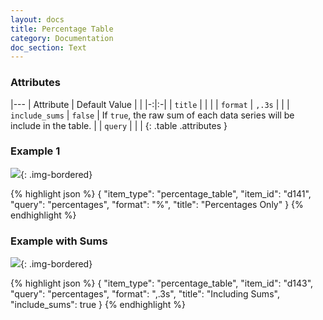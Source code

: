 ```yaml
---
layout: docs
title: Percentage Table
category: Documentation
doc_section: Text
---
```



### Attributes

|---
| Attribute | Default Value | |
|-:|:-|
| `title` | | |
| `format` | `,.3s` | |
| `include_sums` | `false` | If `true`, the raw sum of each data series will be include in the table.  |
| `query` | | |
{: .table .attributes }

### Example 1

![](percentage.png){: .img-bordered}

{% highlight json %}
{
  "item_type": "percentage_table",
  "item_id": "d141",
  "query": "percentages",
  "format": "%",
  "title": "Percentages Only"
}
{% endhighlight %}

### Example with Sums

![](sums.png){: .img-bordered}

{% highlight json %}
{
  "item_type": "percentage_table",
  "item_id": "d143",
  "query": "percentages",
  "format": ",.3s",
  "title": "Including Sums",
  "include_sums": true
}
{% endhighlight %}
